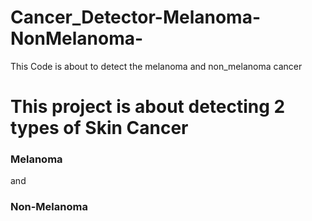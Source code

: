 # Cancer_Detector-Melanoma-NonMelanoma-
This Code is about to detect the melanoma and non_melanoma cancer 
<h1> This project is about detecting 2 types of Skin Cancer </h1>
<h3> Melanoma </h3> and <h3> Non-Melanoma </h3>
